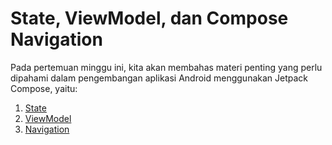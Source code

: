# State, ViewModel, dan Compose Navigation

Pada pertemuan minggu ini, kita akan membahas materi penting yang perlu dipahami dalam pengembangan aplikasi Android menggunakan Jetpack Compose, yaitu:

1. [State](sub-materi/state.md)
2. [ViewModel](sub-materi/viewmodel.md)
3. [Navigation](sub-materi/navigation.md)
